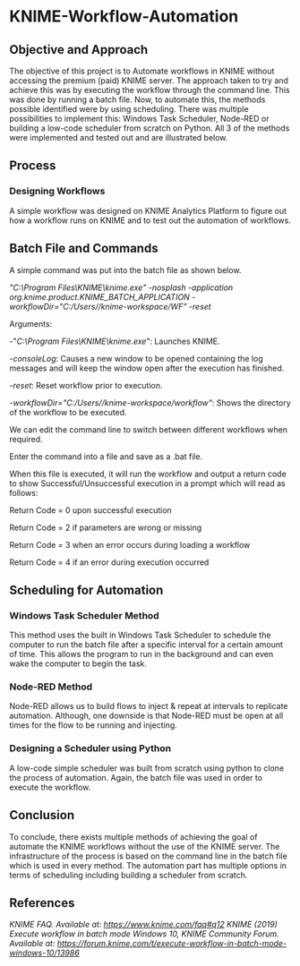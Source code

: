 # KNIME-Workflow-Automation

## Objective and Approach
The objective of this project is to Automate workflows in KNIME without accessing the premium (paid) KNIME server. The approach taken to try and achieve this was by executing the workflow through the command line. This was done by running a batch file. Now, to automate this, the methods possible identified were by using scheduling. There was multiple possibilities to implement this: Windows Task Scheduler, Node-RED or building a low-code scheduler from scratch on Python. All 3 of the methods were implemented and tested out and are illustrated below.


## Process
### Designing Workflows
A simple workflow was designed on KNIME Analytics Platform to figure out how a workflow runs on KNIME and to test out the automation of workflows.


## Batch File and Commands
A simple command was put into the batch file as shown below.

*"C:\Program Files\KNIME\knime.exe" -nosplash -application org.knime.product.KNIME_BATCH_APPLICATION 
-workflowDir="C:/Users/<user>/knime-workspace/WF" -reset*

Arguments:

-"*C:\Program Files\KNIME\knime.exe*": Launches KNIME.

-*consoleLog*: Causes a new window to be opened containing the log messages and will keep the window open after the execution has finished.

*-reset*: Reset workflow prior to execution.

*-workflowDir="C:/Users/<user>/knime-workspace/workflow"*: 
Shows the directory of the workflow to be executed.

We can edit the command line to switch between different workflows when required.

Enter the command into a file and save as a .bat file.


When this file is executed, it will run the workflow and output a return code to show Successful/Unsuccessful execution in a prompt which will read as follows:

Return Code = 0 upon successful execution

Return Code = 2 if parameters are wrong or missing

Return Code = 3 when an error occurs during loading a workflow

Return Code = 4 if an error during execution occurred

## Scheduling for Automation
### Windows Task Scheduler Method

This method uses the built in Windows Task Scheduler to schedule the computer to run the batch file after a specific interval for a certain amount of time. This allows the program to run in the background and can even wake the computer to begin the task.

### Node-RED Method

Node-RED allows us to build flows to inject & repeat at intervals to replicate automation. Although, one downside is that Node-RED must be open at all times for the flow to be running and injecting.

### Designing a Scheduler using Python

A low-code simple scheduler was built from scratch using python to clone the process of automation. Again, the batch file was used in order to execute the workflow.


## Conclusion

To conclude, there exists multiple methods of achieving the goal of automate the KNIME workflows without the use of the KNIME server. The infrastructure of the process is based on the command line in the batch file which is used in every method. The automation part has multiple options in terms of scheduling including building a scheduler from scratch.

## References
*KNIME FAQ. Available at: https://www.knime.com/faq#q12*
*KNIME (2019) Execute workflow in batch mode Windows 10, KNIME Community Forum. Available at: https://forum.knime.com/t/execute-workflow-in-batch-mode-windows-10/13986*
